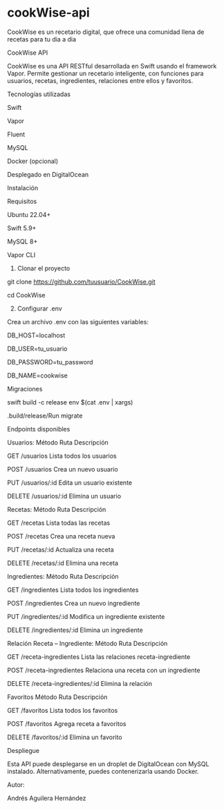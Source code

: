 ﻿# cookWise-api
CookWise es un recetario digital, que ofrece una comunidad llena de recetas para tu dia a dia

CookWise API 

CookWise es una API RESTful desarrollada en Swift usando el framework Vapor. Permite gestionar un recetario inteligente, con funciones para usuarios, recetas, ingredientes, relaciones entre ellos y favoritos. 

Tecnologías utilizadas 

Swift 

Vapor 

Fluent 

MySQL 

Docker (opcional) 

Desplegado en DigitalOcean 

Instalación 

Requisitos 

Ubuntu 22.04+ 

Swift 5.9+ 

MySQL 8+ 

Vapor CLI 

1. Clonar el proyecto 

git clone https://github.com/tuusuario/CookWise.git  

cd CookWise  

2. Configurar .env  

Crea un archivo .env con las siguientes variables: 

DB_HOST=localhost  

DB_USER=tu_usuario  

DB_PASSWORD=tu_password  

DB_NAME=cookwise  

Migraciones  

swift build -c release env $(cat .env | xargs) 

.build/release/Run migrate   

Endpoints disponibles   

Usuarios: Método Ruta Descripción  

GET /usuarios Lista todos los usuarios  

POST /usuarios Crea un nuevo usuario  

PUT /usuarios/:id Edita un usuario existente  

DELETE /usuarios/:id Elimina un usuario 

Recetas: Método Ruta Descripción  

GET /recetas Lista todas las recetas  

POST /recetas Crea una receta nueva  

PUT /recetas/:id Actualiza una receta  

DELETE /recetas/:id Elimina una receta 

Ingredientes: Método Ruta Descripción  

GET /ingredientes Lista todos los ingredientes  

POST /ingredientes Crea un nuevo ingrediente  

PUT /ingredientes/:id Modifica un ingrediente existente  

DELETE /ingredientes/:id Elimina un ingrediente 

Relación Receta – Ingrediente: Método Ruta Descripción  

GET /receta-ingredientes Lista las relaciones receta-ingrediente  

POST /receta-ingredientes Relaciona una receta con un ingrediente  

DELETE /receta-ingredientes/:id Elimina la relación 

Favoritos Método Ruta Descripción  

GET /favoritos Lista todos los favoritos 

POST /favoritos Agrega receta a favoritos  

DELETE /favoritos/:id Elimina un favorito 

Despliegue  

Esta API puede desplegarse en un droplet de DigitalOcean con MySQL instalado. Alternativamente, puedes contenerizarla usando Docker. 

Autor: 

Andrés Aguilera Hernández 

 
